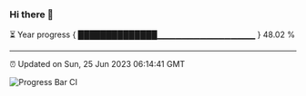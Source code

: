 ### Hi there 👋

⏳ Year progress { ██████████████▁▁▁▁▁▁▁▁▁▁▁▁▁▁▁▁ } 48.02 %

---

⏰ Updated on Sun, 25 Jun 2023 06:14:41 GMT

![Progress Bar CI](https://github.com/liununu/liununu/workflows/Progress%20Bar%20CI/badge.svg)
